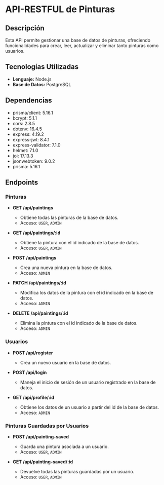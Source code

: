 # API-RESTFUL de Pinturas

## Descripción

Esta API permite gestionar una base de datos de pinturas, ofreciendo funcionalidades para crear, leer, actualizar y eliminar tanto pinturas como usuarios. 

## Tecnologías Utilizadas

- **Lenguaje:** Node.js
- **Base de Datos:** PostgreSQL

## Dependencias

- prisma/client: 5.16.1
- bcrypt: 5.1.1
- cors: 2.8.5
- dotenv: 16.4.5
- express: 4.19.2
- express-jwt: 8.4.1
- express-validator: 7.1.0
- helmet: 7.1.0
- joi: 17.13.3
- jsonwebtoken: 9.0.2
- prisma: 5.16.1

## Endpoints

### Pinturas

- **GET /api/paintings**
  - Obtiene todas las pinturas de la base de datos.
  - Acceso: `USER`, `ADMIN`

- **GET /api/paintings/:id**
  - Obtiene la pintura con el id indicado de la base de datos.
  - Acceso: `USER`, `ADMIN`

- **POST /api/paintings**
  - Crea una nueva pintura en la base de datos.
  - Acceso: `ADMIN`

- **PATCH /api/paintings/:id**
  - Modifica los datos de la pintura con el id indicado en la base de datos.
  - Acceso: `ADMIN`

- **DELETE /api/paintings/:id**
  - Elimina la pintura con el id indicado de la base de datos.
  - Acceso: `ADMIN`

### Usuarios

- **POST /api/register**
  - Crea un nuevo usuario en la base de datos.

- **POST /api/login**
  - Maneja el inicio de sesión de un usuario registrado en la base de datos.

- **GET /api/profile/:id**
  - Obtiene los datos de un usuario a partir del id de la base de datos.
  - Acceso: `ADMIN`

### Pinturas Guardadas por Usuarios

- **POST /api/painting-saved**
  - Guarda una pintura asociada a un usuario.
  - Acceso: `USER`, `ADMIN`

- **GET /api/painting-saved/:id**
  - Devuelve todas las pinturas guardadas por un usuario.
  - Acceso: `USER`, `ADMIN`
